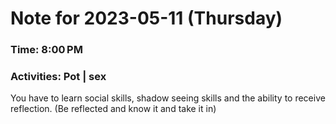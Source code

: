 # Note for 2023-05-11 (Thursday)
### Time: 8:00 PM
### Activities: Pot | sex

You have to learn social skills, shadow seeing skills and the ability to receive reflection. (Be reflected and know it and take it in)

